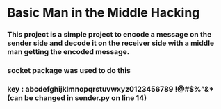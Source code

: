 # Basic Man in the Middle Hacking

### This project is a simple project to encode a message on the sender side and decode it on the receiver side with a middle man getting the encoded message.
### socket package was used to do this

### key : abcdefghijklmnopqrstuvwxyz0123456789 !@#$%^&* (can be changed in sender.py on line 14)
